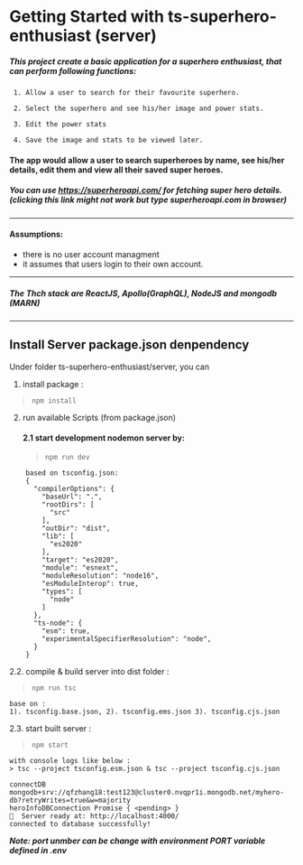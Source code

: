 # Getting Started with ts-superhero-enthusiast (server)

##### This project create a basic application for a superhero enthusiast, that can perform following functions:

```
 1. Allow a user to search for their favourite superhero.

 2. Select the superhero and see his/her image and power stats.

 3. Edit the power stats

 4. Save the image and stats to be viewed later.
```
 
#### The app would allow a user to search superheroes by name, see his/her details, edit them and view all their saved super heroes.
##### You can use https://superheroapi.com/ for fetching super hero details. (clicking this link might not work but type superheroapi.com in browser)
---
#### Assumptions: 
- there is no user account managment
- it assumes that users login to their own account.
---
##### The Thch stack are ReactJS, Apollo(GraphQL), NodeJS and mongodb (MARN)
---


## Install Server package.json denpendency
Under folder ts-superhero-enthusiast/server, you can
 1. install package :
> `npm install`

  2. run available Scripts (from package.json)

      #### 2.1 start development nodemon server by:
      >   `npm run dev` 
```
    based on tsconfig.json:
    {
      "compilerOptions": {
        "baseUrl": ".",
        "rootDirs": [
          "src"
        ],
        "outDir": "dist",
        "lib": [
          "es2020"
        ],
        "target": "es2020",
        "module": "esnext",
        "moduleResolution": "node16",
        "esModuleInterop": true,
        "types": [
          "node"
        ]
      },
      "ts-node": {
        "esm": true,
        "experimentalSpecifierResolution": "node",
      }
    }
```
2.2. compile & build server into dist folder : 
  >  `npm run tsc` 
``` 
base on :
1). tsconfig.base.json, 2). tsconfig.ems.json 3). tsconfig.cjs.json
```

2.3. start built server :  
> `npm start` 

```
with console logs like below :
> tsc --project tsconfig.esm.json & tsc --project tsconfig.cjs.json

connectDB mongodb+srv://qfzhang18:test123@cluster0.nvqpr1i.mongodb.net/myhero-db?retryWrites=true&w=majority
heroInfoDBConnection Promise { <pending> }
🚀  Server ready at: http://localhost:4000/ 
connected to database successfully!
```
***Note: port unmber can be change with environment PORT variable defined in .env***





